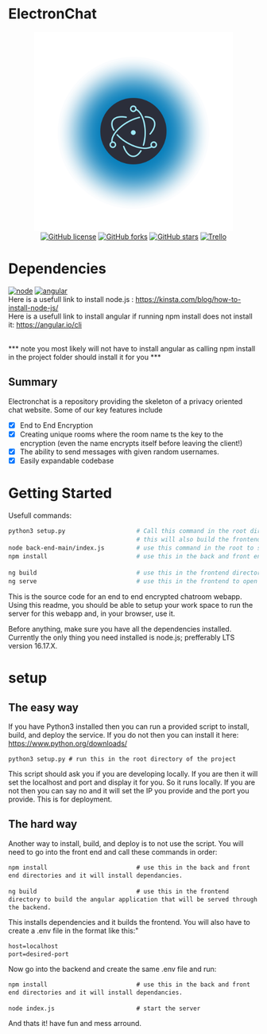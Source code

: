 # ElectronChat
<div align="center">
      <img src="electron.png" alt="electron logo" style=width:400px /> <br>
      <a href="https://github.com/ElectronChat/ElectronChat/blob/main/LICENSE"><img alt="GitHub license" src="https://img.shields.io/github/license/ElectronChat/ElectronChat"></a>
      <a href="https://github.com/ElectronChat/ElectronChat/network"><img alt="GitHub forks" src="https://img.shields.io/github/forks/ElectronChat/ElectronChat"></a>
      <a href="https://github.com/ElectronChat/ElectronChat/stargazers"><img alt="GitHub stars" src="https://img.shields.io/github/stars/ElectronChat/ElectronChat"></a>
      <a href="https://trello.com/invite/b/ifcvhd1L/207cda6ab0bab5dd25740255f0c22318/electronchat"><img alt ="Trello" src= "https://img.shields.io/badge/Issues-trello-blue"></a>
      
</div>
<div align="left">   

# Dependencies 
<a href="https://nodejs.org/en/"><img alt ="node" src= "https://img.shields.io/badge/Dependency-Node.js-brightgreen"></a>
<a href="https://angular.io/"><img alt ="angular" src= "https://img.shields.io/badge/Dependency-Angular-red"></a>
<br>
Here is a usefull link to install node.js : https://kinsta.com/blog/how-to-install-node-js/
<br>
Here is a usefull link to install angular if running npm install does not install it: https://angular.io/cli 

<br> *** note you most likely will not have to install angular as calling npm install in the project folder should install it for you ***
## Summary
Electronchat is a repository providing the skeleton of a privacy oriented chat website. 
Some of our key features include 
* [x] End to End Encryption
* [x] Creating unique rooms where the room name ts the key to the encryption (even the name encrypts itself before leaving the client!)
* [x] The ability to send messages with given random usernames. 
* [x] Easily expandable codebase

# Getting Started
Usefull commands: 
```sh
python3 setup.py                    # Call this command in the root directory to install all node dependancies and angular dependancies. (need node installed)
                                    # this will also build the frontend and start the backend. 
node back-end-main/index.js         # use this command in the root to start up the server without installing everything or building angular. 
npm install                         # use this in the back and front end directories and it will install dependancies. 

ng build                            # use this in the frontend directory to build the angular application that will be served through the backend.
ng serve                            # use this in the frontend to open up a developer server to see your changed realtime as you change code in the front 
```

This is the source code for an end to end encrypted chatroom webapp. Using this readme, you should be able to
setup your work space to run the server for this webapp and, in your browser, use it.

Before anything, make sure you have all the dependencies installed. Currently the only thing you need installed is node.js; prefferably LTS version 16.17.X.

# setup
## The easy way
If you have Python3 installed then you can run a provided script to install, build, and deploy the service. 
If you do not then you can install it here: https://www.python.org/downloads/
```
python3 setup.py # run this in the root directory of the project
```
This script should ask you if you are developing locally. If you are then it will set the localhost and port and display it for you. So it runs locally.
If you are not then you can say no and it will set the IP you provide and the port you provide. This is for deployment.
## The hard way
Another way to install, build, and deploy is to not use the script. 
You will need to go into the front end and call these commands in order:
```
npm install                         # use this in the back and front end directories and it will install dependancies. 

ng build                            # use this in the frontend directory to build the angular application that will be served through the backend.
```

This installs dependencies and it builds the frontend. You will also have to create a .env file in the format like this:"
```
host=localhost
port=desired-port
```
Now go into the backend and create the same .env file and run:
```
npm install                         # use this in the back and front end directories and it will install dependancies. 

node index.js                       # start the server
```

And thats it! have fun and mess arround.
</div>
